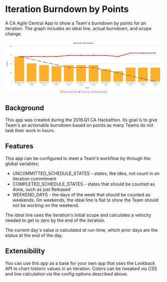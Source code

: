 # Iteration Burndown by Points
A CA Agile Central App to show a Team's burndown by points for an iteration. The graph includes an ideal line, actual burndown, and scope change.

![example burndown](images/example_burndown.png "Example Burndown")

## Background
This app was created during the 2016.Q1 CA Hackathon. Its goal is to give Team's an actionable burndown based on points as many Teams do not task their work in hours.

## Features
This app can be configured to meet a Team's workflow by through the global variables:
 * UNCOMMITTED_SCHEDULE_STATES - states, like Idea, not count in an iteration commitment
 * COMPLETED_SCHEDULE_STATES - states that should be counted as done, such as just Released
 * WEEKEND_DAYS - the days of the week that should be counted as weekends. On weekends, the ideal line is flat to show the Team should not be working on the weekend.
 
The ideal line uses the iteration's initial scope and calculates a velocity needed to get to zero by the end of the iteration.

The current day's value is calculated at run-time, which prior days are the status at the end of the day.

## Extensibility
You can use this app as a base for your own app that uses the Lookback API to chart historic values in an iteration. Colors can be tweaked via CSS and line calculation via the config options described above.